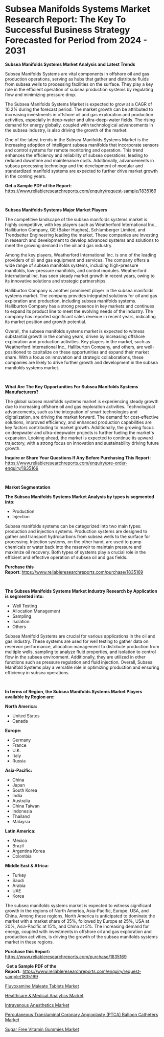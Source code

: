 <p><h1>Subsea Manifolds Systems Market Research Report: The Key To Successful Business Strategy Forecasted for Period from 2024 - 2031</h1></p><p><strong>Subsea Manifolds Systems Market Analysis and Latest Trends</strong></p>
<p><p>Subsea Manifolds Systems are vital components in offshore oil and gas production operations, serving as hubs that gather and distribute fluids from subsea wells to processing facilities on the surface. They play a key role in the efficient operation of subsea production systems by regulating flow and minimizing pressure drop.</p><p>The Subsea Manifolds Systems Market is expected to grow at a CAGR of 10.2% during the forecast period. The market growth can be attributed to increasing investments in offshore oil and gas exploration and production activities, especially in deep-water and ultra-deep-water fields. The rising demand for energy globally, coupled with technological advancements in the subsea industry, is also driving the growth of the market.</p><p>One of the latest trends in the Subsea Manifolds Systems Market is the increasing adoption of intelligent subsea manifolds that incorporate sensors and control systems for remote monitoring and operation. This trend enhances the efficiency and reliability of subsea operations, leading to reduced downtime and maintenance costs. Additionally, advancements in subsea processing technology and the development of modular and standardized manifold systems are expected to further drive market growth in the coming years.</p></p>
<p><strong>Get a Sample PDF of the Report:&nbsp;</strong> <a href="https://www.reliableresearchreports.com/enquiry/request-sample/1835169">https://www.reliableresearchreports.com/enquiry/request-sample/1835169</a></p>
<p>&nbsp;</p>
<p><strong>Subsea Manifolds Systems Major Market Players</strong></p>
<p><p>The competitive landscape of the subsea manifolds systems market is highly competitive, with key players such as Weatherford International Inc., Halliburton Company, GE (Baker Hughes), Schlumberger Limited, and Trendsetter Engineering leading the market. These companies are investing in research and development to develop advanced systems and solutions to meet the growing demand in the oil and gas industry.</p><p>Among the key players, Weatherford International Inc. is one of the leading providers of oil and gas equipment and services. The company offers a wide range of subsea manifolds systems, including high-pressure manifolds, low-pressure manifolds, and control modules. Weatherford International Inc. has seen steady market growth in recent years, owing to its innovative solutions and strategic partnerships.</p><p>Halliburton Company is another prominent player in the subsea manifolds systems market. The company provides integrated solutions for oil and gas exploration and production, including subsea manifolds systems. Halliburton Company has a strong presence in key markets and continues to expand its product line to meet the evolving needs of the industry. The company has reported significant sales revenue in recent years, indicating its market position and growth potential.</p><p>Overall, the subsea manifolds systems market is expected to witness substantial growth in the coming years, driven by increasing offshore exploration and production activities. Key players in the market, such as Weatherford International Inc., Halliburton Company, and others, are well-positioned to capitalize on these opportunities and expand their market share. With a focus on innovation and strategic collaborations, these companies are likely to drive further growth and development in the subsea manifolds systems market.</p></p>
<p>&nbsp;</p>
<p><strong>What Are The Key Opportunities For Subsea Manifolds Systems Manufacturers?</strong></p>
<p><p>The global subsea manifolds systems market is experiencing steady growth due to increasing offshore oil and gas exploration activities. Technological advancements, such as the integration of smart technologies and digitalization, are driving the market forward. The demand for cost-effective solutions, improved efficiency, and enhanced production capabilities are key factors contributing to market growth. Additionally, the growing focus on deepwater and ultra-deepwater projects is further fueling the market's expansion. Looking ahead, the market is expected to continue its upward trajectory, with a strong focus on innovation and sustainability driving future growth.</p></p>
<p><strong>Inquire or Share Your Questions If Any Before Purchasing This Report:</strong> <a href="https://www.reliableresearchreports.com/enquiry/pre-order-enquiry/1835169">https://www.reliableresearchreports.com/enquiry/pre-order-enquiry/1835169</a></p>
<p>&nbsp;</p>
<p><strong>Market Segmentation</strong></p>
<p><strong>The Subsea Manifolds Systems Market Analysis by types is segmented into:</strong></p>
<p><ul><li>Production</li><li>Injection</li></ul></p>
<p><p>Subsea manifolds systems can be categorized into two main types: production and injection systems. Production systems are designed to gather and transport hydrocarbons from subsea wells to the surface for processing. Injection systems, on the other hand, are used to pump chemicals or water back into the reservoir to maintain pressure and maximize oil recovery. Both types of systems play a crucial role in the efficient and effective operation of subsea oil and gas fields.</p></p>
<p><strong>Purchase this Report:&nbsp;</strong><a href="https://www.reliableresearchreports.com/purchase/1835169">https://www.reliableresearchreports.com/purchase/1835169</a></p>
<p>&nbsp;</p>
<p><strong>The Subsea Manifolds Systems Market Industry Research by Application is segmented into:</strong></p>
<p><ul><li>Well Testing</li><li>Allocation Management</li><li>Sampling</li><li>Isolation</li><li>Others</li></ul></p>
<p><p>Subsea Manifold Systems are crucial for various applications in the oil and gas industry. These systems are used for well testing to gather data on reservoir performance, allocation management to distribute production from multiple wells, sampling to analyze fluid properties, and isolation to control flow in the subsea environment. Additionally, they are utilized in other functions such as pressure regulation and fluid injection. Overall, Subsea Manifold Systems play a versatile role in optimizing production and ensuring efficiency in subsea operations.</p></p>
<p>&nbsp;</p>
<p><strong>In terms of Region, the Subsea Manifolds Systems Market Players available by Region are:</strong></p>
<p>
    <p> <strong> North America: </strong>
        <ul>
            <li>United States</li>
            <li>Canada</li>
        </ul>
        </p> 
    <p> <strong> Europe: </strong>
        <ul>
            <li>Germany</li>
            <li>France</li>
            <li>U.K.</li>
            <li>Italy</li>
            <li>Russia</li>
        </ul>
        </p> 
    <p> <strong> Asia-Pacific: </strong>
        <ul>
            <li>China</li>
            <li>Japan</li>
            <li>South Korea</li>
            <li>India</li>
            <li>Australia</li>
            <li>China Taiwan</li>
            <li>Indonesia</li>
            <li>Thailand</li>
            <li>Malaysia</li>
        </ul>
        </p> 
    <p> <strong> Latin America: </strong>
        <ul>
            <li>Mexico</li>
            <li>Brazil</li>
            <li>Argentina Korea</li>
            <li>Colombia</li>
        </ul>
        </p> 
    <p> <strong> Middle East & Africa: </strong>
        <ul>
            <li>Turkey</li>
            <li>Saudi</li>
            <li>Arabia</li>
            <li>UAE</li>
            <li>Korea</li>
        </ul>
    </p>
    </p>
<p><p>The subsea manifolds systems market is expected to witness significant growth in the regions of North America, Asia-Pacific, Europe, USA, and China. Among these regions, North America is anticipated to dominate the market with a market share of 35%, followed by Europe at 25%, USA at 20%, Asia-Pacific at 15%, and China at 5%. The increasing demand for energy, coupled with investments in offshore oil and gas exploration and production activities, is driving the growth of the subsea manifolds systems market in these regions.</p></p>
<p><strong>Purchase this Report: </strong><a href="https://www.reliableresearchreports.com/purchase/1835169">https://www.reliableresearchreports.com/purchase/1835169</a></p>
<p>&nbsp;<strong>Get a Sample PDF of the Report:&nbsp;&nbsp;</strong><a href="https://www.reliableresearchreports.com/enquiry/request-sample/1835169">https://www.reliableresearchreports.com/enquiry/request-sample/1835169</a></p>
<p><strong></strong></p>
<p><p><a href="https://medium.com/@doriscampbell78/fluvoxamine-maleate-tablets-market-the-key-to-successful-business-strategy-forecast-till-2031-2a7fdb863473">Fluvoxamine Maleate Tablets Market</a></p><p><a href="https://github.com/myacatherineblakecaczo9vcsw/Market-Research-Report-List-1/blob/main/healthcare-medical-analytics-market.md">Healthcare & Medical Analytics Market</a></p><p><a href="https://medium.com/@doriscampbell78/intravenous-anesthetics-market-trends-and-market-analysis-forecasted-for-period-2024-2031-f01af23faa8f">Intravenous Anesthetics Market</a></p><p><a href="https://github.com/okotobwrhuteie/Market-Research-Report-List-1/blob/main/percutaneous-transluminal-coronary-angioplasty-ptca-balloon-catheters-market.md">Percutaneous Transluminal Coronary Angioplasty (PTCA) Balloon Catheters Market</a></p><p><a href="https://medium.com/@dianeharris83/sugar-free-vitamin-gummies-market-insight-market-trends-growth-forecasted-from-2024-to-2031-9e417aea14ab">Sugar Free Vitamin Gummies Market</a></p></p>
